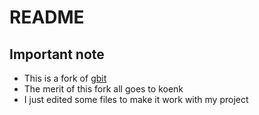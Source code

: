 # README
## Important note
- This is a fork of [gbit](https://github.com/koenk/gbit)
- The merit of this fork all goes to koenk
- I just edited some files to make it work with my project